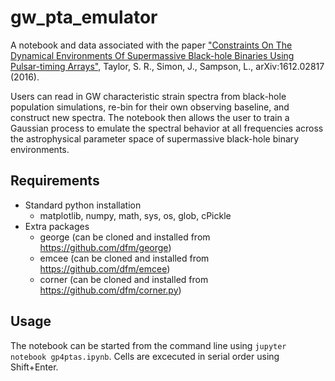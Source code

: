 # gw_pta_emulator
A notebook and data associated with the paper ["Constraints On The Dynamical Environments Of Supermassive Black-hole Binaries Using Pulsar-timing Arrays"](https://arxiv.org/abs/1612.02817 "Constraints On The Dynamical Environments Of Supermassive Black-hole Binaries Using Pulsar-timing Arrays"), Taylor, S. R., Simon, J., Sampson, L., arXiv:1612.02817 (2016). 

Users can read in GW characteristic strain spectra from black-hole population simulations, re-bin for their own observing baseline, and construct new spectra. The notebook then allows the user to train a Gaussian process to emulate the spectral behavior at all frequencies across the astrophysical parameter space of supermassive black-hole binary environments.

## Requirements

* Standard python installation 
  * matplotlib, numpy, math, sys, os, glob, cPickle
* Extra packages
  * george (can be cloned and installed from https://github.com/dfm/george)
  * emcee (can be cloned and installed from https://github.com/dfm/emcee)
  * corner (can be cloned and installed from https://github.com/dfm/corner.py)
  
## Usage
The notebook can be started from the command line using `jupyter notebook gp4ptas.ipynb`. Cells are excecuted in serial order using Shift+Enter.

